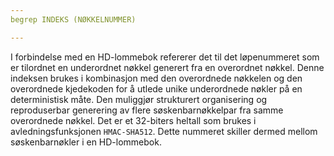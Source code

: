 ```yaml
---
begrep INDEKS (NØKKELNUMMER)

---
```

I forbindelse med en HD-lommebok refererer det til det løpenummeret som er tilordnet en underordnet nøkkel generert fra en overordnet nøkkel. Denne indeksen brukes i kombinasjon med den overordnede nøkkelen og den overordnede kjedekoden for å utlede unike underordnede nøkler på en deterministisk måte. Den muliggjør strukturert organisering og reproduserbar generering av flere søskenbarnøkkelpar fra samme overordnede nøkkel. Det er et 32-biters heltall som brukes i avledningsfunksjonen `HMAC-SHA512`. Dette nummeret skiller dermed mellom søskenbarnøkler i en HD-lommebok.